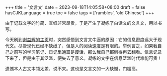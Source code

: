 +++
title = '文言文'
date = 2023-09-18T14:05:58+08:00
draft = false
hasCJKLanguage = true
toc = false
tags = ['rambles', 'old Chinese']
+++

由于记载文字的竹简、宣纸非常昂贵，于是产生了凝练了白话文的文言文，用以书写。

今天刷到[谢益辉的主页](https://yihui.org/)时，突然感悟到文言文牛逼的原因：它的信息密度远大于现代文。尽管现代已经不缺纸了，但是人的阅读速度是有限的。举例言之，如果我自己之前写的学习笔记、日记里通篇是废话，那么我自己都懒得再去翻看。信息记录下来了，但是由于其泛滥，便失去了意义。凝练的文字在信息泛滥时代难能可贵！

遗憾本人古文本领太差，说不来。这也是文言文的一大缺憾，门槛高。
